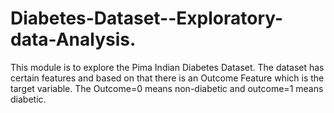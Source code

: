 # Diabetes-Dataset--Exploratory-data-Analysis.
This module is to explore the Pima Indian Diabetes Dataset. The dataset has certain features and based on that there is an Outcome Feature which is the target variable. The Outcome=0 means non-diabetic and outcome=1 means diabetic.
